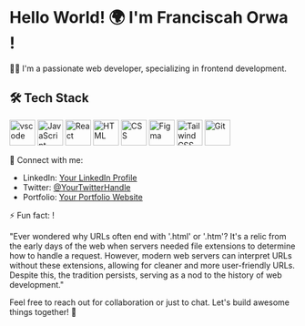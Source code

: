
# Hello World! 🌍 I'm Franciscah Orwa !

👩‍💻 I'm a passionate web developer, specializing in frontend development.


## 🛠️ Tech Stack

<p align="left">
<img src="https://cdn.jsdelivr.net/gh/devicons/devicon/icons/vscode/vscode-original.svg" alt="vscode" width="45" height="45"/>
<img src="https://cdn.jsdelivr.net/gh/devicons/devicon/icons/javascript/javascript-original.svg" alt="JavaScript" width="45" height="45"/>
<img src="https://cdn.jsdelivr.net/gh/devicons/devicon/icons/react/react-original.svg" alt="React" width="45" height="45"/>
<img src="https://cdn.jsdelivr.net/gh/devicons/devicon/icons/html5/html5-original.svg" alt="HTML" width="45" height="45"/>
<img src="https://cdn.jsdelivr.net/gh/devicons/devicon/icons/css3/css3-original.svg" alt="CSS" width="45" height="45"/>
<img src="https://cdn.jsdelivr.net/gh/devicons/devicon/icons/figma/figma-original.svg" alt="Figma" width="45" height="45"/>
<img src="https://cdn.jsdelivr.net/gh/devicons/devicon/icons/tailwindcss/tailwindcss-original.svg" alt="Tailwind CSS" width="45" height="45"/>
<img src="https://cdn.jsdelivr.net/gh/devicons/devicon/icons/git/git-original.svg" alt="Git" width="45" height="45"/>

</p>

🔗 Connect with me:
   - LinkedIn: [Your LinkedIn Profile](https://www.linkedin.com/in//)
   - Twitter: [@YourTwitterHandle](https://twitter.com//)
   - Portfolio: [Your Portfolio Website](https:///)

⚡ Fun fact: !

<p align="left">


"Ever wondered why URLs often end with '.html' or '.htm'? It's a relic from the early days of the web when servers needed file extensions to determine how to handle a request. However, modern web servers can interpret URLs without these extensions, allowing for cleaner and more user-friendly URLs. Despite this, the tradition persists, serving as a nod to the history of web development."
</p>

Feel free to reach out for collaboration or just to chat. Let's build awesome things together! 🚀
